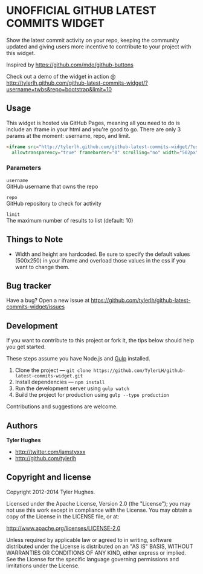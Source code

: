 UNOFFICIAL GITHUB LATEST COMMITS WIDGET
=========================

Show the latest commit activity on your repo, keeping the community updated and giving users more incentive to contribute to your project with this widget.

Inspired by https://github.com/mdo/github-buttons

Check out a demo of the widget in action @ http://tylerlh.github.com/github-latest-commits-widget/?username=twbs&repo=bootstrap&limit=10


Usage
-----

This widget is hosted via GitHub Pages, meaning all you need to do is include an iframe in your html and you're good to go. There are only 3 params at the moment: username, repo, and limit.

``` html
<iframe src="http://tylerlh.github.com/github-latest-commits-widget/?username=USERNAME&repo=REPO&limit=LIMIT"
  allowtransparency="true" frameborder="0" scrolling="no" width="502px" height="252px"></iframe>
```

### Parameters

`username`<br>
GitHub username that owns the repo<br>

`repo`<br>
GitHub repository to check for activity

`limit`<br>
The maximum number of results to list (default: 10)


Things to Note
-----------

+ Width and height are hardcoded. Be sure to specify the default values (500x250) in your iframe and overload those values in the css if you want to change them.



Bug tracker
-----------

Have a bug? Open a new issue at https://github.com/tylerlh/github-latest-commits-widget/issues


Development
-----------------

If you want to contribute to this project or fork it, the tips below should help you get started.

These steps assume you have Node.js and [Gulp](http://gulpjs.com/) installed.

1. Clone the project &mdash; `git clone https://github.com/TylerLH/github-latest-commits-widget.git`
2. Install dependencies &mdash; `npm install`
3. Run the development server using `gulp watch`
4. Build the project for production using `gulp --type production`

Contributions and suggestions are welcome.



Authors
-------

**Tyler Hughes**

+ http://twitter.com/iamstyxxx
+ http://github.com/tylerlh



Copyright and license
---------------------

Copyright 2012-2014 Tyler Hughes.

Licensed under the Apache License, Version 2.0 (the "License");
you may not use this work except in compliance with the License.
You may obtain a copy of the License in the LICENSE file, or at:

   http://www.apache.org/licenses/LICENSE-2.0

Unless required by applicable law or agreed to in writing, software
distributed under the License is distributed on an "AS IS" BASIS,
WITHOUT WARRANTIES OR CONDITIONS OF ANY KIND, either express or implied.
See the License for the specific language governing permissions and
limitations under the License.